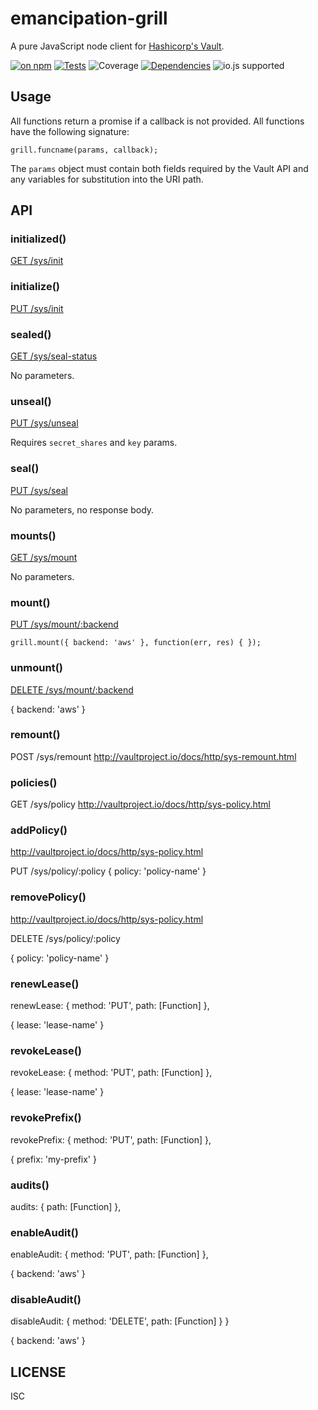 # emancipation-grill

A pure JavaScript node client for [Hashicorp's Vault](https://hashicorp.com/blog/vault.html).

[![on npm](http://img.shields.io/npm/v/emancipation-grill.svg?style=flat)](https://www.npmjs.org/package/emancipation-grill)  [![Tests](http://img.shields.io/travis/ceejbot/emancipation-grill.svg?style=flat)](http://travis-ci.org/ceejbot/emancipation-grill)  ![Coverage](http://img.shields.io/badge/coverage-100%25-green.svg?style=flat)   [![Dependencies](http://img.shields.io/david/ceejbot/emancipation-grill.svg?style=flat)](https://david-dm.org/ceejbot/emancipation-grill) ![io.js supported](https://img.shields.io/badge/io.js-supported-green.svg?style=flat)

## Usage

All functions return a promise if a callback is not provided. All functions have the following signature:

```
grill.funcname(params, callback);
```

The `params` object must contain both fields required by the Vault API and any variables for substitution into the URI path.


## API

### initialized()

[GET /sys/init](http://vaultproject.io/docs/http/sys-init.html)

### initialize()

[PUT /sys/init](http://vaultproject.io/docs/http/sys-init.html)


### sealed()

[GET /sys/seal-status](http://vaultproject.io/docs/http/sys-seal-status.html)

No parameters.

### unseal()

[PUT /sys/unseal](http://vaultproject.io/docs/http/sys-unseal.html)

Requires `secret_shares` and `key` params.

### seal()

[PUT /sys/seal](http://vaultproject.io/docs/http/sys-seal.html)

No parameters, no response body.

### mounts()

[GET /sys/mount](http://vaultproject.io/docs/http/sys-mounts.html)

No parameters.

### mount()

[PUT /sys/mount/:backend](http://vaultproject.io/docs/http/sys-mounts.html)

```
grill.mount({ backend: 'aws' }, function(err, res) { });
```


### unmount()

[DELETE /sys/mount/:backend](http://vaultproject.io/docs/http/sys-mounts.html)

{ backend: 'aws' }


### remount()

POST /sys/remount
http://vaultproject.io/docs/http/sys-remount.html


### policies()

GET /sys/policy
http://vaultproject.io/docs/http/sys-policy.html


### addPolicy()

http://vaultproject.io/docs/http/sys-policy.html

PUT /sys/policy/:policy
{ policy: 'policy-name' }

### removePolicy()

http://vaultproject.io/docs/http/sys-policy.html

DELETE /sys/policy/:policy

{ policy: 'policy-name' }

### renewLease()

renewLease: { method: 'PUT', path: [Function] },


{ lease: 'lease-name' }

### revokeLease()

revokeLease: { method: 'PUT', path: [Function] },

{ lease: 'lease-name' }

### revokePrefix()

revokePrefix: { method: 'PUT', path: [Function] },

{ prefix: 'my-prefix' }

### audits()

audits: { path: [Function] },

### enableAudit()

enableAudit: { method: 'PUT', path: [Function] },

{ backend: 'aws' }

### disableAudit()

disableAudit: { method: 'DELETE', path: [Function] } }

{ backend: 'aws' }


## LICENSE

ISC
